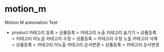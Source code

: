 # motion_m
Motion M automation Test

- product
  카테고리 등록 > 상품등록 > 카테고리 노출 
  카테고리 숨기기 > 상품등록 > 카테고리 미노출
  카테고리 수정 > 상품등록 > 카테고리 수정 노출
  카테고리 삭제 > 상품등록 > 카테고리 미노출
  카테고리 순서변경 > 상품등록 > 카테고리 순서변경

  
  